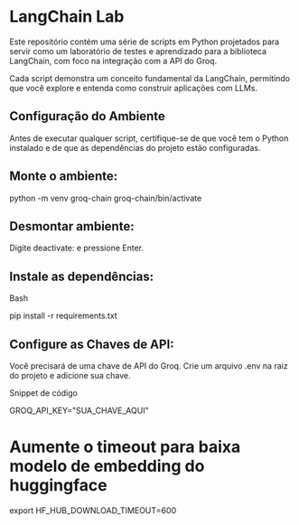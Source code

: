 
# LangChain Lab
Este repositório contém uma série de scripts em Python projetados para servir como um laboratório de testes e aprendizado para a biblioteca LangChain, com foco na integração com a API do Groq.

Cada script demonstra um conceito fundamental da LangChain, permitindo que você explore e entenda como construir aplicações com LLMs.

## Configuração do Ambiente
Antes de executar qualquer script, certifique-se de que você tem o Python instalado e de que as dependências do projeto estão configuradas.

## Monte o ambiente:

python -m venv groq-chain
groq-chain/bin/activate

## Desmontar ambiente:
Digite deactivate: e pressione Enter. 


## Instale as dependências:

Bash

pip install -r requirements.txt

## Configure as Chaves de API:

Você precisará de uma chave de API do Groq. Crie um arquivo .env na raiz do projeto e adicione sua chave.

Snippet de código

GROQ_API_KEY="SUA_CHAVE_AQUI"


# Aumente o timeout para baixa modelo de embedding do huggingface
export HF_HUB_DOWNLOAD_TIMEOUT=600
